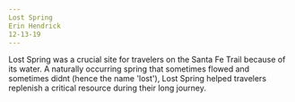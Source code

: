 ```yaml
---
Lost Spring
Erin Hendrick 
12-13-19
---
```




Lost Spring was a crucial site for travelers on the Santa Fe Trail because of its water. A naturally occurring spring that sometimes flowed and sometimes didnt (hence the name 'lost'), Lost Spring helped travelers replenish a critical resource during their long journey. 
